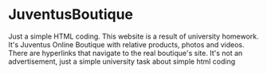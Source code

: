 # JuventusBoutique
Just a simple HTML coding.
This website is a result of university homework. It's Juventus Online Boutique with relative products, photos and videos.
There are hyperlinks that navigate to the real boutique's site. 
It's not an advertisement, just a simple university task about simple html coding
